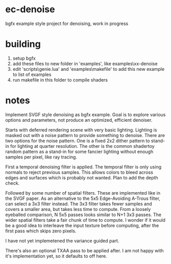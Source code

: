 # ec-denoise
bgfx example style project for denoising, work in progress

# building
1) setup bgfx
2) add these files to new folder in 'examples', like examples\xx-denoise
3) edit 'scripts\genie.lua' and 'examples\makefile' to add this new example to list of examples
4) run makefile in this folder to compile shaders

# notes
Implement SVGF style denoising as bgfx example. Goal is to explore various options and parameters, not produce an optimized, efficient denoiser.

Starts with deferred rendering scene with very basic lighting. Lighting is masked out with a noise pattern to provide something to denoise. There are two options for the noise pattern. One is a fixed 2x2 dither pattern to stand-in for lighting at quarter resolution. The other is the common shadertoy random pattern as a stand-in for some fancier lighting without enough samples per pixel, like ray tracing.

First a temporal denoising filter is applied. The temporal filter is only using normals to reject previous samples. This allows colors to bleed across edges and surfaces which is probably not wanted. Plan to add the depth check.

Followed by some number of spatial filters. These are implemented like in the SVGF paper. As an alternative to the 5x5 Edge-Avoiding A-Trous filter, can select a 3x3 filter instead. The 3x3 filter takes fewer samples and covers a smaller area, but takes less time to compute. From a loosely eyeballed comparison, N 5x5 passes looks similar to N+1 3x3 passes. The wider spatial filters take a fair chunk of time to compute. I wonder if it would be a good idea to interleave the input texture before computing, after the first pass which skips zero pixels.

I have not yet implemetened the variance guided part.

There's also an optional TXAA pass to be applied after. I am not happy with it's implementation yet, so it defaults to off here.
